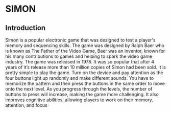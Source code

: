 # SIMON
## Introduction
Simon is a popular electronic game that was designed to test a player's memory and sequencing skills. 
The game was designed by Ralph Baer who is known as The Father of the Video Game, Baer was an inventor, known for his many contributions to games and helping to spark the video game industry. 
The game was released in 1978. It was so popular that after 4 years of it’s release more than 10 million copies of Simon had been sold.
It is pretty simple to play the game. Turn on the device and pay attention as the four buttons light up randomly and make different sounds. You have to memorize the pattern and then press the buttons in the same order to move onto the next level. As you progress through the levels, the number of buttons to press will increase, making the game more challenging.
It also improves cognitive abilities, allowing players to work on their memory, attention, and focus
 

